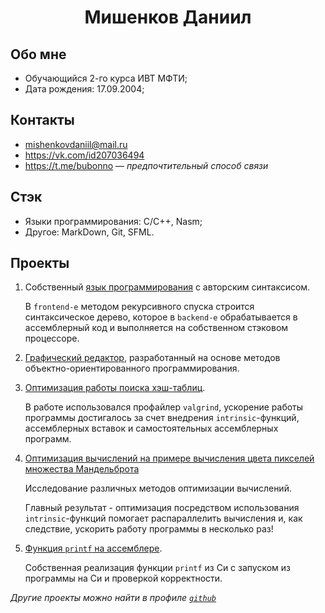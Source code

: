 # <div style=" text-align:center"> Мишенков Даниил </div>

## Обо мне
- Обучающийся 2-го курса ИВТ МФТИ;
- Дата рождения: 17.09.2004;

## Контакты
- mishenkovdaniil@mail.ru
- https://vk.com/id207036494
- https://t.me/bubonno — *предпочтительный способ связи*

## Стэк
- Языки программирования: C/C++, Nasm;
- Другое: MarkDown, Git, SFML.

## Проекты 
1. Собственный [язык программирования](https://github.com/MishenkovDaniil/language) с авторским синтаксисом. 
    
    В `frontend-е` методом рекурсивного спуска строится синтаксическое дерево, которое в `backend-е` обрабатывается в ассемблерный код  и выполняется на собственном стэковом процессоре.

2. [Графический редактор](https://github.com/MishenkovDaniil/Photoshop), разработанный на основе методов объектно-ориентированного программирования. 

3. [Оптимизация работы поиска хэш-таблиц](https://github.com/MishenkovDaniil/Hash_table). 

    В работе использовался профайлер `valgrind`, ускорение работы программы достигалось за счет внедрения `intrinsic`-функций, ассемблерных вставок и самостоятельных ассемблерных программ.

4. [Оптимизация вычислений на примере вычисления цвета пикселей множества Мандельброта](https://github.com/MishenkovDaniil/Mandelbrot_set)

    Исследование различных методов оптимизации вычислений. 

    Главный результат - оптимизация посредством использования `intrinsic`-функций помогает распараллелить вычисления и, как следствие, ускорить работу программы в несколько раз!

5. [Функция `printf` на ассемблере](https://github.com/MishenkovDaniil/printf).

    Собственная реализация функции `printf` из Си с запуском из программы на Си и проверкой корректности.

*Другие проекты можно найти в профиле [`github`](https://github.com/MishenkovDaniil)*
